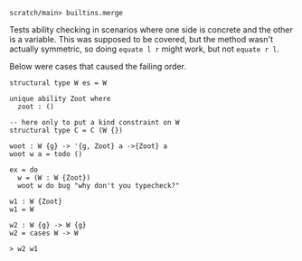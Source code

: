 
```ucm:hide
scratch/main> builtins.merge
```

Tests ability checking in scenarios where one side is concrete and the other is
a variable. This was supposed to be covered, but the method wasn't actually
symmetric, so doing `equate l r` might work, but not `equate r l`.

Below were cases that caused the failing order.

```unison
structural type W es = W

unique ability Zoot where
  zoot : ()

-- here only to put a kind constraint on W
structural type C = C (W {})

woot : W {g} -> '{g, Zoot} a ->{Zoot} a
woot w a = todo ()

ex = do
  w = (W : W {Zoot})
  woot w do bug "why don't you typecheck?"

w1 : W {Zoot}
w1 = W

w2 : W {g} -> W {g}
w2 = cases W -> W

> w2 w1
```
